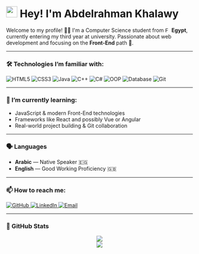 <h1><img src="https://emojis.slackmojis.com/emojis/images/1531849430/4246/blob-sunglasses.gif" width="30"/> Hey! I'm Abdelrahman Khalawy</h1>

<p>Welcome to my profile! 👨‍💻 I'm a Computer Science student from <img width="13" alt="Egypt" src="https://github.com/user-attachments/assets/3fd15cbb-70ad-4c64-8bcd-b114cf752235" /> <b>Egypt</b>, currently entering my third year at university. Passionate about web development and focusing on the <b>Front-End</b> path 🚀.</p>

---

<h3>🛠️ Technologies I’m familiar with:</h3>
<p>
  <img alt="HTML5" src="https://img.shields.io/badge/-HTML5-E34F26?style=flat-square&logo=html5&logoColor=white" />
  <img alt="CSS3" src="https://img.shields.io/badge/-CSS3-1572B6?style=flat-square&logo=css3&logoColor=white" />
  <img alt="Java" src="https://img.shields.io/badge/-Java-007396?style=flat-square&logo=java&logoColor=white" />
  <img alt="C++" src="https://img.shields.io/badge/-C++-00599C?style=flat-square&logo=c%2b%2b&logoColor=white" />
  <img alt="C#" src="https://img.shields.io/badge/-C%23-239120?style=flat-square&logo=c-sharp&logoColor=white" />
  <img alt="OOP" src="https://img.shields.io/badge/-OOP-FF6F61?style=flat-square" />
  <img alt="Database" src="https://img.shields.io/badge/-SQL-4479A1?style=flat-square&logo=mysql&logoColor=white" />
  <img alt="Git" src="https://img.shields.io/badge/-Git-F05032?style=flat-square&logo=git&logoColor=white" />
</p>

---

<h3>🌱 I’m currently learning:</h3>
<ul>
  <li>JavaScript & modern Front-End technologies</li>
  <li>Frameworks like React and possibly Vue or Angular</li>
  <li>Real-world project building & Git collaboration</li>
</ul>

---

<h3>🗣️ Languages</h3>
<ul>
  <li><b>Arabic</b> — Native Speaker 🇪🇬</li>
  <li><b>English</b> — Good Working Proficiency 🇬🇧</li>
</ul>

---

<h3>📫 How to reach me:</h3>
<p>
  <a href="https://github.com/abdelrahmanKhalawy" target="_blank">
    <img alt="GitHub" src="https://img.shields.io/badge/GitHub-%2312100E.svg?style=for-the-badge&logo=github&logoColor=white" />
  </a>
  <a href="https://www.linkedin.com/in/abdelrahman-khalawy-935ba0213" target="_blank">
    <img alt="LinkedIn" src="https://img.shields.io/badge/linkedin-%230077B5.svg?style=for-the-badge&logo=linkedin&logoColor=white" />
  </a>
  <a href="mailto:abdelrahman.khalawy@gmail.com" target="_blank">
    <img alt="Email" src="https://img.shields.io/badge/Gmail-D14836?style=for-the-badge&logo=gmail&logoColor=white" />
  </a>
</p>

---

<h3>📌 GitHub Stats</h3>
<p align="center">
  <img src="https://github-readme-stats.vercel.app/api?username=abdelrahmanKhalawy&show_icons=true&theme=radical" />
  <br/>
  <img src="https://github-readme-stats.vercel.app/api/top-langs/?username=abdelrahmanKhalawy&layout=compact&theme=radical" />
</p>
